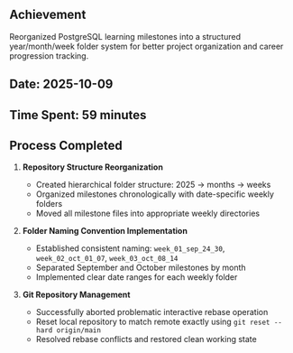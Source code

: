 ## Achievement
Reorganized PostgreSQL learning milestones into a structured year/month/week folder system for better project organization and career progression tracking.

## Date: 2025-10-09
## Time Spent: 59 minutes 

## Process Completed

1. **Repository Structure Reorganization**
   - Created hierarchical folder structure: 2025 → months → weeks
   - Organized milestones chronologically with date-specific weekly folders
   - Moved all milestone files into appropriate weekly directories

2. **Folder Naming Convention Implementation**
   - Established consistent naming: `week_01_sep_24_30`, `week_02_oct_01_07`, `week_03_oct_08_14`
   - Separated September and October milestones by month
   - Implemented clear date ranges for each weekly folder

3. **Git Repository Management**
   - Successfully aborted problematic interactive rebase operation
   - Reset local repository to match remote exactly using `git reset --hard origin/main`
   - Resolved rebase conflicts and restored clean working state
